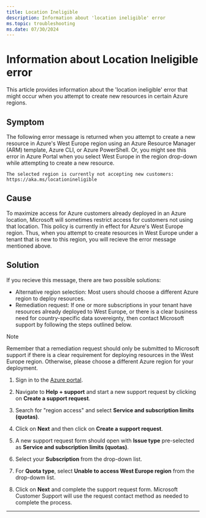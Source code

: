 ```yaml
---
title: Location Ineligible
description: Information about 'location ineligible' error
ms.topic: troubleshooting
ms.date: 07/30/2024
---
```


# Information about Location Ineligible error

This article provides information about the 'location ineligible' error that might occur when you attempt to create new resources in certain Azure regions.

## Symptom

The following error message is returned when you attempt to create a new resource in Azure's West Europe region using an Azure Resource Manager (ARM) template, Azure CLI, or Azure PowerShell. Or, you might see this error in Azure Portal when you select West Europe in the region drop-down while attempting to create a new resource.

```Output
The selected region is currently not accepting new customers: https://aka.ms/locationineligible
```

## Cause

To maximize access for Azure customers already deployed in an Azure location, Microsoft will sometimes restrict access for customers not using that location. This policy is currently in effect for Azure's West Europe region. Thus, when you attempt to create resources in West Europe under a tenant that is new to this region, you will recieve the error message mentioned above.

## Solution

If you recieve this message, there are two possible solutions:

- Alternative region selection: Most users should choose a different Azure region to deploy resources.
- Remediation request: If one or more subscriptions in your tenant have resources already deployed to West Europe, or there is a clear business need for country-specific data sovereignty, then contact Microsoft support by following the steps outlined below.

> [!NOTE]
> Remember that a remediation request should only be submitted to Microsoft support if there is a clear requirement for deploying resources in the West Europe region. Otherwise, please choose a different Azure region for your deployment.

1. Sign in to the [Azure portal](https://portal.azure.com/).

1. Navigate to **Help + support** and start a new support request by clicking on **Create a support request**.

1. Search for "region access" and select **Service and subscription limits (quotas)**.

1. Click on **Next** and then click on **Create a support request**.

1. A new support request form should open with **Issue type** pre-selected as **Service and subscription limits (quotas)**.

1. Select your **Subscription** from the drop-down list. 

1. For **Quota type**, select **Unable to access West Europe region** from the drop-dowm list.

1. Click on **Next** and complete the support request form. Microsoft Customer Support will use the request contact method as needed to complete the process.

---
